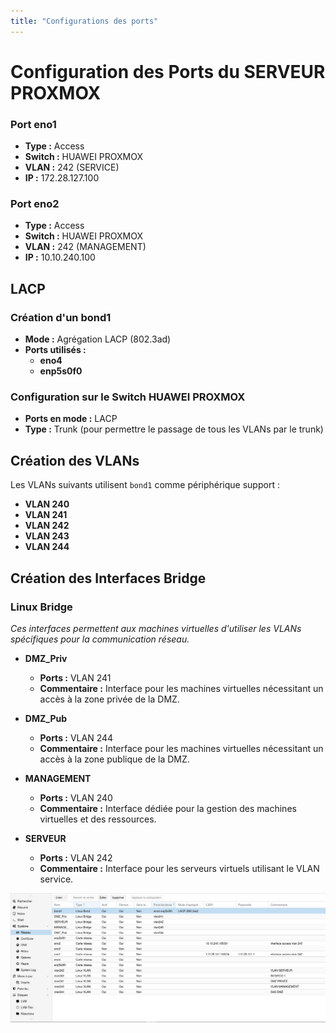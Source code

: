 ```yaml
---
title: "Configurations des ports"
---
```


# Configuration des Ports du SERVEUR PROXMOX

### Port eno1
- **Type :** Access
- **Switch :** HUAWEI PROXMOX
- **VLAN :** 242 (SERVICE)
- **IP :** 172.28.127.100

### Port eno2
- **Type :** Access
- **Switch :** HUAWEI PROXMOX
- **VLAN :** 242 (MANAGEMENT)
- **IP :** 10.10.240.100

## LACP

### Création d'un bond1
- **Mode :** Agrégation LACP (802.3ad)
- **Ports utilisés :**
  - **eno4**
  - **enp5s0f0**

### Configuration sur le Switch HUAWEI PROXMOX
- **Ports en mode :** LACP
- **Type :** Trunk (pour permettre le passage de tous les VLANs par le trunk)

## Création des VLANs

Les VLANs suivants utilisent `bond1` comme périphérique support :

- **VLAN 240**
- **VLAN 241**
- **VLAN 242**
- **VLAN 243**
- **VLAN 244**

## Création des Interfaces Bridge

### Linux Bridge
*Ces interfaces permettent aux machines virtuelles d'utiliser les VLANs spécifiques pour la communication réseau.*

- **DMZ_Priv**
  - **Ports :** VLAN 241
  - **Commentaire :** Interface pour les machines virtuelles nécessitant un accès à la zone privée de la DMZ.

- **DMZ_Pub**
  - **Ports :** VLAN 244
  - **Commentaire :** Interface pour les machines virtuelles nécessitant un accès à la zone publique de la DMZ.

- **MANAGEMENT**
  - **Ports :** VLAN 240
  - **Commentaire :** Interface dédiée pour la gestion des machines virtuelles et des ressources.

- **SERVEUR**
  - **Ports :** VLAN 242
  - **Commentaire :** Interface pour les serveurs virtuels utilisant le VLAN service.

![Ports PROXMOX :](docs/images/conf_ports.png)
